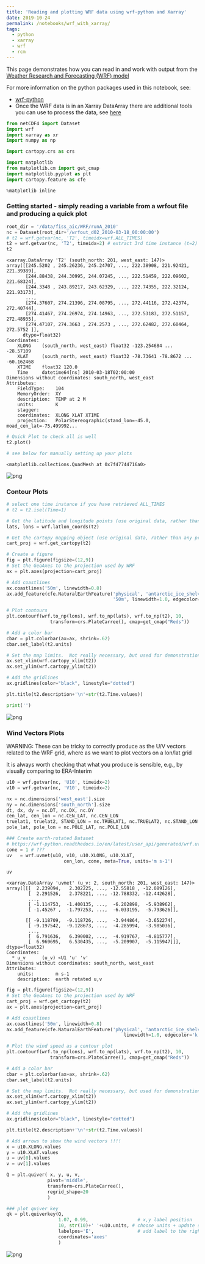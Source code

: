 ```yaml
---
title: 'Reading and plotting WRF data using wrf-python and Xarray'
date: 2019-10-24
permalink: /notebooks/wrf_with_xarray/
tags:
  - python
  - xarray
  - wrf
  - rcm
---
```


This page demonstrates how you can read in and work with output from the [Weather Research and Forecasting (WRF) model](http://www2.mmm.ucar.edu/wrf/users/)

For more information on the python packages used in this notebook, see:
* [wrf-python](https://wrf-python.readthedocs.io/en/latest/)
* Once the WRF data is in an Xarray DataArray there are additional tools you can use to process the data, see [here](http://xarray.pydata.org/en/stable/)


```python
from netCDF4 import Dataset
import wrf
import xarray as xr
import numpy as np

import cartopy.crs as crs

import matplotlib
from matplotlib.cm import get_cmap
import matplotlib.pyplot as plt
import cartopy.feature as cfe

%matplotlib inline
```

### Getting started - simply reading a variable from a wrfout file and producing a quick plot


```python
root_dir = '/data/fiss_aic/WRF/runA_2010'
nc = Dataset(root_dir+'/wrfout_d02_2010-03-18_00:00:00')
# t2 = wrf.getvar(nc, 'T2', timeidx=wrf.ALL_TIMES)
t2 = wrf.getvar(nc, 'T2', timeidx=2) # extract 3rd time instance (t=2) - slow....
t2
```




    <xarray.DataArray 'T2' (south_north: 201, west_east: 147)>
    array([[245.5202 , 245.26236, 245.24707, ..., 222.38908, 221.92421, 221.39389],
           [244.88438, 244.30995, 244.07245, ..., 222.51459, 222.09602, 221.68324],
           [244.3348 , 243.89217, 243.62329, ..., 222.74355, 222.32124, 221.93173],
           ...,
           [274.37607, 274.21396, 274.08795, ..., 272.44116, 272.42374, 272.40744],
           [274.41467, 274.26974, 274.14963, ..., 272.53183, 272.51157, 272.48935],
           [274.47107, 274.3663 , 274.2573 , ..., 272.62482, 272.60464, 272.5752 ]],
          dtype=float32)
    Coordinates:
        XLONG    (south_north, west_east) float32 -123.254684 ... -28.57109
        XLAT     (south_north, west_east) float32 -78.73641 -78.8672 ... -60.162468
        XTIME    float32 120.0
        Time     datetime64[ns] 2010-03-18T02:00:00
    Dimensions without coordinates: south_north, west_east
    Attributes:
        FieldType:    104
        MemoryOrder:  XY 
        description:  TEMP at 2 M
        units:        K
        stagger:      
        coordinates:  XLONG XLAT XTIME
        projection:   PolarStereographic(stand_lon=-45.0, moad_cen_lat=-75.499992...




```python
# Quick Plot to check all is well
t2.plot()

# see below for manually setting up your plots
```




    <matplotlib.collections.QuadMesh at 0x7f47744716a0>




![png](/notebooks/images/wrf_with_xarray/output_4_1.png)


### Contour Plots


```python
# select one time instance if you have retrieved ALL_TIMES
# t2 = t2.isel(Time=1)

# Get the latitude and longitude points (use original data, rather than any processed data)
lats, lons = wrf.latlon_coords(t2)

# Get the cartopy mapping object (use original data, rather than any processed data)
cart_proj = wrf.get_cartopy(t2)

# Create a figure
fig = plt.figure(figsize=(12,9))
# Set the GeoAxes to the projection used by WRF
ax = plt.axes(projection=cart_proj)

# Add coastlines
ax.coastlines('50m', linewidth=0.8)
ax.add_feature(cfe.NaturalEarthFeature('physical', 'antarctic_ice_shelves_lines', 
                                       '50m', linewidth=1.0, edgecolor='k', facecolor='none') )

# Plot contours
plt.contourf(wrf.to_np(lons), wrf.to_np(lats), wrf.to_np(t2), 10, 
                transform=crs.PlateCarree(), cmap=get_cmap("Reds"))

# Add a color bar
cbar = plt.colorbar(ax=ax, shrink=.62)
cbar.set_label(t2.units)

# Set the map limits.  Not really necessary, but used for demonstration.
ax.set_xlim(wrf.cartopy_xlim(t2))
ax.set_ylim(wrf.cartopy_ylim(t2))

# Add the gridlines
ax.gridlines(color="black", linestyle="dotted")

plt.title(t2.description+'\n'+str(t2.Time.values))

print('')
```

    



![png](/notebooks/images/wrf_with_xarray/output_6_1.png)


### Wind Vectors Plots 

WARNING: These can be tricky to correctly produce as the U/V vectors related to the WRF grid, where as we want to plot vectors on a lon/lat grid 

It is always worth checking that what you produce is sensible, e.g., by visually comparing to ERA-Interim


```python
u10 = wrf.getvar(nc, 'U10', timeidx=2)
v10 = wrf.getvar(nc, 'V10', timeidx=2)

nx = nc.dimensions['west_east'].size
ny = nc.dimensions['south_north'].size
dt, dx, dy = nc.DT, nc.DX, nc.DY
cen_lat, cen_lon = nc.CEN_LAT, nc.CEN_LON
truelat1, truelat2, STAND_LON = nc.TRUELAT1, nc.TRUELAT2, nc.STAND_LON
pole_lat, pole_lon = nc.POLE_LAT, nc.POLE_LON

### Create earth-rotated Dataset
# https://wrf-python.readthedocs.io/en/latest/user_api/generated/wrf.uvmet.html
cone = 1 # ???
uv   = wrf.uvmet(u10, v10, u10.XLONG, u10.XLAT, 
                     cen_lon, cone, meta=True, units='m s-1')

uv
```




    <xarray.DataArray 'uvmet' (u_v: 2, south_north: 201, west_east: 147)>
    array([[[  2.239094,   2.302225, ..., -12.55818 , -12.089126],
            [  2.291526,   2.378221, ..., -12.788332, -12.442628],
            ...,
            [ -1.114753,  -1.400135, ...,  -6.202898,  -5.938962],
            [ -1.45267 ,  -1.797253, ...,  -6.033195,  -5.793626]],
    
           [[ -9.118709,  -9.118726, ...,  -3.944864,  -3.652274],
            [ -9.197542,  -9.128673, ...,  -4.285994,  -3.985036],
            ...,
            [  6.791636,   6.390002, ...,  -4.919767,  -4.815777],
            [  6.969695,   6.530435, ...,  -5.209907,  -5.115947]]], dtype=float32)
    Coordinates:
      * u_v      (u_v) <U1 'u' 'v'
    Dimensions without coordinates: south_north, west_east
    Attributes:
        units:        m s-1
        description:  earth rotated u,v




```python
fig = plt.figure(figsize=(12,9))
# Set the GeoAxes to the projection used by WRF
cart_proj = wrf.get_cartopy(t2)
ax = plt.axes(projection=cart_proj)

# Add coastlines
ax.coastlines('50m', linewidth=0.8)
ax.add_feature(cfe.NaturalEarthFeature('physical', 'antarctic_ice_shelves_lines', '50m', 
                                           linewidth=1.0, edgecolor='k', facecolor='none'))

# Plot the wind speed as a contour plot
plt.contourf(wrf.to_np(lons), wrf.to_np(lats), wrf.to_np(t2), 10, 
                transform=crs.PlateCarree(), cmap=get_cmap("Reds"))

# Add a color bar
cbar = plt.colorbar(ax=ax, shrink=.62)
cbar.set_label(t2.units)

# Set the map limits.  Not really necessary, but used for demonstration.
ax.set_xlim(wrf.cartopy_xlim(t2))
ax.set_ylim(wrf.cartopy_ylim(t2))

# Add the gridlines
ax.gridlines(color="black", linestyle="dotted")

plt.title(t2.description+'\n'+str(t2.Time.values))

# Add arrows to show the wind vectors !!!!
x = u10.XLONG.values
y = u10.XLAT.values
u = uv[0].values
v = uv[1].values

Q = plt.quiver( x, y, u, v, 
               pivot='middle', 
               transform=crs.PlateCarree(), 
               regrid_shape=20 
               )

### plot quiver key
qk = plt.quiverkey(Q, 
                   1.07, 0.99,                  # x,y label position
                   10, str(10)+' '+u10.units, # choose units + update string
                   labelpos='E',                # add label to the right
                   coordinates='axes'
                   )
```


![png](/notebooks/images/wrf_with_xarray/output_9_0.png)

